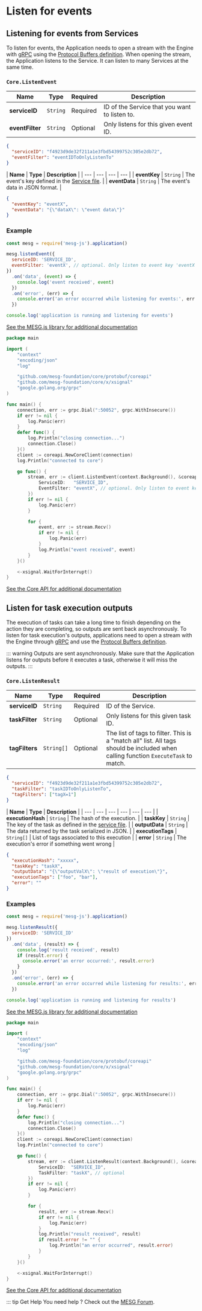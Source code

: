 # Listen for events

## Listening for events from Services

To listen for events, the Application needs to open a stream with the Engine with [gRPC](https://grpc.io/) using the [Protocol Buffers definition](https://github.com/mesg-foundation/core/blob/master/protobuf/coreapi/api.proto). When opening the stream, the Application listens to the Service. It can listen to many Services at the same time.

<vue-tabs>
<v-tab title="Request" vp-markdown>

### `Core.ListenEvent`

| **Name** | **Type** | **Required** | **Description** |
| --- | --- | --- | --- |
| **serviceID** | `String` | Required | ID of the Service that you want to listen to. |
| **eventFilter** | `String` | Optional | Only listens for this given event ID. |

```json
{
  "serviceID": "f4923d9de32f211a1e3fbd54399752c305e2db72",
  "eventFilter": "eventIDToOnlyListenTo"
}
```

</v-tab>

<v-tab title="Stream Reply" vp-markdown>

| **Name** | **Type** | **Description** |
| --- | --- | --- | --- |
| **eventKey** | `String` | The event's key defined in the [Service file](/guide/service/service-file.md). |
| **eventData** | `String` | The event's data in JSON format. |

```json
{
  "eventKey": "eventX",
  "eventData": "{\"dataX\": \"event data\"}"
}
```

</v-tab>
</vue-tabs>

### Example

<vue-tabs>
<v-tab title="Node" vp-markdown>

```javascript
const mesg = require('mesg-js').application()

mesg.listenEvent({
  serviceID: 'SERVICE_ID',
  eventFilter: 'eventX', // optional. Only listen to event key 'eventX'
})
  .on('data', (event) => {
    console.log('event received', event)
  })
  .on('error', (err) => {
    console.error('an error occurred while listening for events:', err.message)
  })

console.log('application is running and listening for events')
```

[See the MESG.js library for additional documentation](https://github.com/mesg-foundation/mesg-js/tree/master#listen-events)

</v-tab>

<v-tab title="Go" vp-markdown>

```go
package main

import (
	"context"
	"encoding/json"
	"log"

	"github.com/mesg-foundation/core/protobuf/coreapi"
	"github.com/mesg-foundation/core/x/xsignal"
	"google.golang.org/grpc"
)

func main() {
	connection, err := grpc.Dial(":50052", grpc.WithInsecure())
	if err != nil {
		log.Panic(err)
	}
	defer func() {
		log.Println("closing connection...")
		connection.Close()
	}()
	client := coreapi.NewCoreClient(connection)
	log.Println("connected to core")

	go func() {
		stream, err := client.ListenEvent(context.Background(), &coreapi.ListenEventRequest{
			ServiceID:   "SERVICE_ID",
			EventFilter: "eventX", // optional. Only listen to event key 'eventX'
		})
		if err != nil {
			log.Panic(err)
		}

		for {
			event, err := stream.Recv()
			if err != nil {
				log.Panic(err)
			}
			log.Println("event received", event)
		}
	}()

	<-xsignal.WaitForInterrupt()
}

```

[See the Core API for additional documentation](https://docs.mesg.com/api/core.html#core-api)

</v-tab>
</vue-tabs>

## Listen for task execution outputs

The execution of tasks can take a long time to finish depending on the action they are completing, so outputs are sent back asynchronously. To listen for task execution's outputs, applications need to open a stream with the Engine through [gRPC](https://grpc.io/) and use the [Protocol Buffers definition](https://github.com/mesg-foundation/core/blob/master/protobuf/coreapi/api.proto).

::: warning
Outputs are sent asynchronously. Make sure that the Application listens for outputs before it executes a task, otherwise it will miss the outputs.
:::

<vue-tabs>
<v-tab title="Request" vp-markdown>

### `Core.ListenResult`

| **Name** | **Type** | **Required** | **Description** |
| --- | --- | --- | --- |
| **serviceID** | `String` | Required | ID of the Service. |
| **taskFilter** | `String` | Optional | Only listens for this given task ID. |
| **tagFilters** | `String[]` | Optional | The list of tags to filter. This is a "match all" list. All tags should be included when calling function `ExecuteTask` to match. |

```json
{
  "serviceID": "f4923d9de32f211a1e3fbd54399752c305e2db72",
  "taskFilter": "taskIDToOnlyListenTo",
  "tagFilters": ["tagX=1"]
}
```

</v-tab>

<v-tab title="Stream Reply" vp-markdown>

| **Name** | **Type** | **Description** |
| --- | --- | --- | --- | --- | --- |
| **executionHash** | `String` | The hash of the execution. |
| **taskKey** | `String` | The key of the task as defined in the [service file](/guide/service/service-file.md). |
| **outputData** | `String` | The data returned by the task serialized in JSON. |
| **executionTags** | `String[]` | List of tags associated to this execution |
| **error** | `String` | The execution's error if something went wrong |

```json
{
  "executionHash": "xxxxx",
  "taskKey": "taskX",
  "outputData": "{\"outputValX\": \"result of execution\"}",
  "executionTags": ["foo", "bar"],
  "error": ""
}
```

</v-tab>
</vue-tabs>

### Examples

<vue-tabs>
<v-tab title="Node" vp-markdown>

```javascript
const mesg = require('mesg-js').application()

mesg.listenResult({
  serviceID: 'SERVICE_ID'
})
  .on('data', (result) => {
    console.log('result received', result)
    if (result.error) {
      console.error('an error occurred:', result.error)
    }
  })
  .on('error', (err) => {
    console.error('an error occurred while listening for results:', err.message)
  })

console.log('application is running and listening for results')
```

[See the MESG.js library for additional documentation](https://github.com/mesg-foundation/mesg-js/tree/master#listen-results)

</v-tab>

<v-tab title="Go" vp-markdown>

```go
package main

import (
	"context"
	"encoding/json"
	"log"

	"github.com/mesg-foundation/core/protobuf/coreapi"
	"github.com/mesg-foundation/core/x/xsignal"
	"google.golang.org/grpc"
)

func main() {
	connection, err := grpc.Dial(":50052", grpc.WithInsecure())
	if err != nil {
		log.Panic(err)
	}
	defer func() {
		log.Println("closing connection...")
		connection.Close()
	}()
	client := coreapi.NewCoreClient(connection)
	log.Println("connected to core")

	go func() {
		stream, err := client.ListenResult(context.Background(), &coreapi.ListenResultRequest{
			ServiceID:  "SERVICE_ID",
			TaskFilter: "taskX", // optional
		})
		if err != nil {
			log.Panic(err)
		}

		for {
			result, err := stream.Recv()
			if err != nil {
				log.Panic(err)
			}
			log.Println("result received", result)
			if result.error != "" {
				log.Println("an error occurred", result.error)
			}
		}
	}()

	<-xsignal.WaitForInterrupt()
}

```

[See the Core API for additional documentation](https://docs.mesg.com/api/core.html#core-api)

</v-tab>
</vue-tabs>

::: tip Get Help
You need help ? Check out the <a href="https://forum.mesg.com" target="_blank">MESG Forum</a>.
